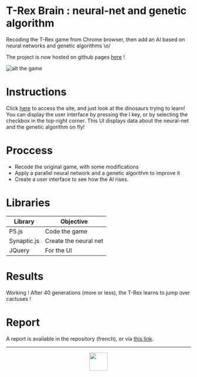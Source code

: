 # T-Rex Brain : neural-net and genetic algorithm

Recoding the T-Rex game from Chrome browser, then add an AI based on neural networks and genetic algorithms \o/

The project is now hosted on github pages [here](https://corbienassisdev.github.io/TRex-Brain/p5/TREXBRAIN_V08/) !

![alt the game](https://mayank4net.files.wordpress.com/2015/05/c6.png)

# Instructions

Click [here](https://corbienassisdev.github.io/TRex-Brain/p5/TREXBRAIN_V08/) to access the site, and just look at the dinosaurs trying to learn! You can display the user interface by pressing the I key, or by selecting the checkbox in the top-right corner. This UI displays data about the neural-net and the genetic algorithm on fly!

# Proccess

* Recode the original game, with some modifications
* Apply a parallel neural network and a genetic algorithm to improve it
* Create a user interface to see how the AI rises.

# Libraries

| Library | Objective |
| --- | --- |
| P5.js | Code the game |
| Synaptic.js | Create the neural net |
| JQuery | For the UI |

# Results

Working ! After 40 generations (more or less), the T-Rex learns to jump over cactuses !

# Report

A report is available in the repository (french), or via [this link](https://github.com/corbienassisdev/T-Rex-Brain/blob/master/gesp/Rapport%20-%20PII.pdf).

---

<p align=center>
  <img src="https://ih0.redbubble.net/image.509164440.2865/flat,800x800,075,f.u2.jpg" width=50 />
</p>



